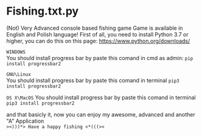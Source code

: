# Fishing.txt.py
(Not) Very Advanced console based fishing game
Game is available in English and Polish language!
First of all, you need to install Python 3.7 or higher, you can do this on this page: https://www.python.org/downloads/ 
  
```WINDOWS```   
You should install progress bar by paste this comand in cmd as admin: `pip install progressbar2` 
  
```GNU\Linux```  
You should install progress bar by paste this comand in terminal `pip3 install progressbar2`
  
```OS X\MacOS```
You should install progress bar by paste this comand in terminal `pip3 install progressbar2`
  
and that basicly it, now you can enjoy my awesome, advanced and another "A" Application  
`><)))*> Have a happy fishing <*(((><`
